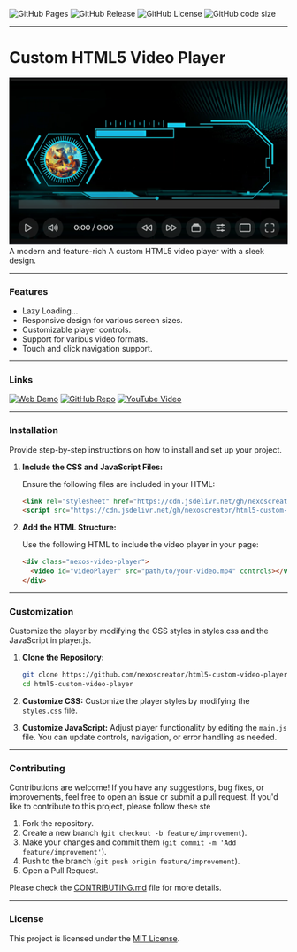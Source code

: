 ![GitHub Pages](https://img.shields.io/github/deployments/nexoscreator/html5-custom-video-player/github-pages.svg?style=flat-square&color=cyan)
![GitHub Release](https://img.shields.io/github/v/release/nexoscreator/html5-custom-video-player.svg?style=flat-square&color=cyan)
![GitHub License](https://img.shields.io/github/license/nexoscreator/html5-custom-video-player.svg?style=flat-square&color=cyan)
![GitHub code size](https://img.shields.io/github/languages/code-size/nexoscreator/html5-custom-video-player.svg?style=flat-square&color=cyan)

---

# Custom HTML5 Video Player
![image](preview.png)
A modern and feature-rich A custom HTML5 video player with a sleek design.

---

### Features

- Lazy Loading...
- Responsive design for various screen sizes.
- Customizable player controls.
- Support for various video formats.
- Touch and click navigation support.

---

### Links

[![Web Demo](https://img.shields.io/badge/Web-Demo-blue?style=for-the-badge&logo=google-chrome)](https://nexoscreator.github.io/html5-custom-video-player)
[![GitHub Repo](https://img.shields.io/badge/GitHub-Repo-green?style=for-the-badge&logo=github)](https://github.com/nexoscreator/html5-custom-video-player)
[![YouTube Video](https://img.shields.io/badge/YouTube-Video-red?style=for-the-badge&logo=youtube)](https://youtu.be/rMnDe0iEGRs?si=B2viVesOhHYusbBG)

---

### Installation

Provide step-by-step instructions on how to install and set up your project.

1. **Include the CSS and JavaScript Files:**

   Ensure the following files are included in your HTML:

   ```html
   <link rel="stylesheet" href="https://cdn.jsdelivr.net/gh/nexoscreator/html5-custom-video-player@v0.0.2/styles.min.css">
   <script src="https://cdn.jsdelivr.net/gh/nexoscreator/html5-custom-video-player@v0.0.2/main.min.js" defer></script>
   ```

2. **Add the HTML Structure:**

   Use the following HTML to include the video player in your page:

   ```html
   <div class="nexos-video-player">
     <video id="videoPlayer" src="path/to/your-video.mp4" controls></video>
   </div>
   ```

---

### Customization

Customize the player by modifying the CSS styles in styles.css and the JavaScript in player.js.

1. **Clone the Repository:**
   ```bash
   git clone https://github.com/nexoscreator/html5-custom-video-player.git
   cd html5-custom-video-player
   ```

2. **Customize CSS:**
Customize the player styles by modifying the `styles.css` file.
3.  **Customize JavaScript:**
Adjust player functionality by editing the `main.js` file. You can update controls, navigation, or error handling as needed.

---

### Contributing
Contributions are welcome! If you have any suggestions, bug fixes, or improvements, feel free to open an issue or submit a pull request.
If you'd like to contribute to this project, please follow these ste

1. Fork the repository.
2. Create a new branch (`git checkout -b feature/improvement`).
3. Make your changes and commit them (`git commit -m 'Add feature/improvement'`).
4. Push to the branch (`git push origin feature/improvement`).
5. Open a Pull Request.

Please check the [CONTRIBUTING.md](CONTRIBUTING.md) file for more details.

---

### License

This project is licensed under the [MIT License](LICENSE).
